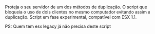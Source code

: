 Proteja o seu servidor de um dos métodos de duplicação. O script que bloqueia o uso de dois clientes no mesmo computador evitando assim a duplicação.
Script em fase experimental, compatível com ESX 1.1.


PS: Quem tem esx legacy já não precisa deste script 
